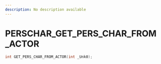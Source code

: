 ```yaml
---
description: No description available 
---
```


# PERSCHAR\_GET_PERS_CHAR_FROM_ACTOR

```cpp
int GET_PERS_CHAR_FROM_ACTOR(int _Unk0);
```
